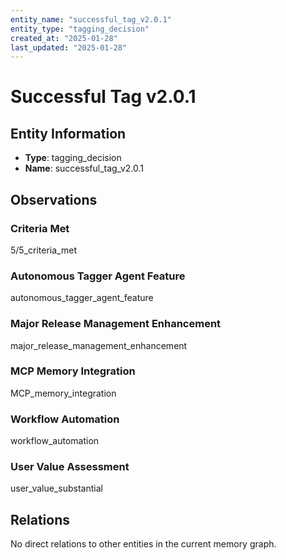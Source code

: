 ```yaml
---
entity_name: "successful_tag_v2.0.1"
entity_type: "tagging_decision"
created_at: "2025-01-28"
last_updated: "2025-01-28"
---
```


# Successful Tag v2.0.1

## Entity Information
- **Type**: tagging_decision
- **Name**: successful_tag_v2.0.1

## Observations

### Criteria Met
5/5_criteria_met

### Autonomous Tagger Agent Feature
autonomous_tagger_agent_feature

### Major Release Management Enhancement
major_release_management_enhancement

### MCP Memory Integration
MCP_memory_integration

### Workflow Automation
workflow_automation

### User Value Assessment
user_value_substantial

## Relations
No direct relations to other entities in the current memory graph.